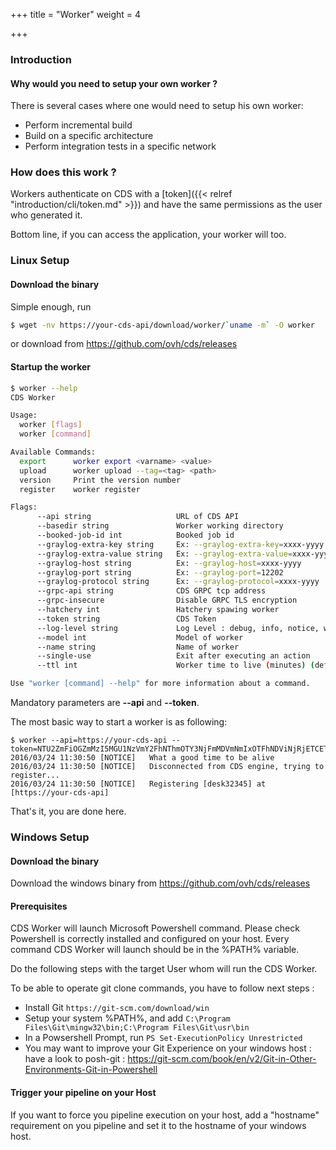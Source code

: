 +++
title = "Worker"
weight = 4

+++


### Introduction

#### Why would you need to setup your own worker ?

There is several cases where one would need to setup his own worker:

 * Perform incremental build
 * Build on a specific architecture
 * Perform integration tests in a specific network

### How does this work ?

Workers authenticate on CDS with a [token]({{< relref "introduction/cli/token.md" >}}) and have the same permissions as the user who generated it.

Bottom line, if you can access the application, your worker will too.

### Linux Setup

#### Download the binary

Simple enough, run

```bash
$ wget -nv https://your-cds-api/download/worker/`uname -m` -O worker
```

or download from https://github.com/ovh/cds/releases

#### Startup the worker

```bash
$ worker --help
CDS Worker

Usage:
  worker [flags]
  worker [command]

Available Commands:
  export      worker export <varname> <value>
  upload      worker upload --tag=<tag> <path>
  version     Print the version number
  register    worker register

Flags:
      --api string                   URL of CDS API
      --basedir string               Worker working directory
      --booked-job-id int            Booked job id
      --graylog-extra-key string     Ex: --graylog-extra-key=xxxx-yyyy
      --graylog-extra-value string   Ex: --graylog-extra-value=xxxx-yyyy
      --graylog-host string          Ex: --graylog-host=xxxx-yyyy
      --graylog-port string          Ex: --graylog-port=12202
      --graylog-protocol string      Ex: --graylog-protocol=xxxx-yyyy
      --grpc-api string              CDS GRPC tcp address
      --grpc-insecure                Disable GRPC TLS encryption
      --hatchery int                 Hatchery spawing worker
      --token string                 CDS Token
      --log-level string             Log Level : debug, info, notice, warning, critical (default "notice")
      --model int                    Model of worker
      --name string                  Name of worker
      --single-use                   Exit after executing an action
      --ttl int                      Worker time to live (minutes) (default 30)

Use "worker [command] --help" for more information about a command.
```

Mandatory parameters are **--api** and **--token**.

The most basic way to start a worker is as following:

```
$ worker --api=https://your-cds-api --token=NTU2ZmFiOGZmMzI5MGU1NzVmY2FhNThmOTY3NjFmMDVmNmIxOTFhNDViNjRjETCETC
2016/03/24 11:30:50 [NOTICE]   What a good time to be alive
2016/03/24 11:30:50 [NOTICE]   Disconnected from CDS engine, trying to register...
2016/03/24 11:30:50 [NOTICE]   Registering [desk32345] at [https://your-cds-api]
```

That's it, you are done here.

### Windows Setup
#### Download the binary
Download the windows binary from https://github.com/ovh/cds/releases

#### Prerequisites
CDS Worker will launch Microsoft Powershell command. Please check Powershell is correctly installed and configured on your host.
Every command CDS Worker will launch should be in the %PATH% variable.

Do the following steps with the target User whom will run the CDS Worker.

To be able to operate git clone commands, you have to follow next steps :

 * Install Git ` https://git-scm.com/download/win `
 * Setup your system %PATH%, and add `C:\Program Files\Git\mingw32\bin;C:\Program Files\Git\usr\bin`
 * In a Powsershell Prompt, run `PS Set-ExecutionPolicy Unrestricted`
 * You may want to improve your Git Experience on your windows host : have a look to posh-git : https://git-scm.com/book/en/v2/Git-in-Other-Environments-Git-in-Powershell

#### Trigger your pipeline on your Host
If you want to force you pipeline execution on your host, add a "hostname" requirement on you pipeline and set it to the hostname of your windows host.
